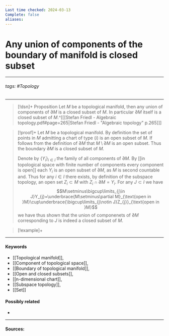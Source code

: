 ```yaml
---
Last time checked: 2024-03-13
Complete: false
aliases:
---
```

# Any union of components of the boundary of manifold is closed subset
***
###### tags: #Topology 
***
>[!dsn]+ Proposition
>Let $M$ be a topological manifold, then any union of components of $\partial M$ is a closed subset of $M$. In particular $\partial M$ itself is a closed subset of $M$.^[[[Stefan Friedl - Algebraic topology.pdf#page=265|Stefan Friedl - "Algebraic topology" p.265]]]

>[!proof]+
>Let $M$ be a topological manifold. By definition the set of points in $M$ admitting a chart of type $(i)$ is an open subset of $M$. If follows from the definition of $\partial M$ that $M\setminus\partial M$ is an open subset. Thus the boundary $\partial M$ is a closed subset of $M$.
>
>Denote by $\{Y_{i}\}_{i\in I}$ the family of all components of $\partial M$. By [[in topological space with finite number of components every component is open]] each $Y_{i}$ is an open subset of $\partial M$, as $M$ is second countable and. 
>Thus for any $i\in I$ there exists, by definition of the subspace topology, an open set $Z_{i}\subset M$ with $Z_{i}\cap\partial M=Y_{i}$. For any $J\subset I$ we have
>$$M\setminus\bigcup\limits_{j\in J}Y_{j}=\underbrace{M\setminus\partial M}_{\text{open in }M}\cup\underbrace{\bigcup\limits_{j\notin J}Z_{j}}_{\text{open in }M}$$
>we have thus shown that the union of componenets of $\partial M$ corresponding to $J$ is indeed a closed subset of $M$.

>[!example]+ 
>
***
#### Keywords
- [[Topological manifold]],
- [[Component of topological space]],
- [[Boundary of topological manifold]],
- [[Open and closed subsets]],
- [[n-dimensional chart]],
- [[Subspace topology]],
- [[Set]]
#### Possibly related
- 
***
#### Sources:
